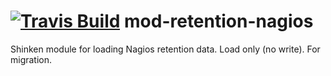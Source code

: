 <a href='https://travis-ci.org/shinken-monitoring/mod-retention-nagios'><img src='https://api.travis-ci.org/shinken-monitoring/mod-retention-nagios.svg?branch=master' alt='Travis Build'></a>
mod-retention-nagios
====================

Shinken module for loading Nagios retention data. Load only (no write). For migration.
